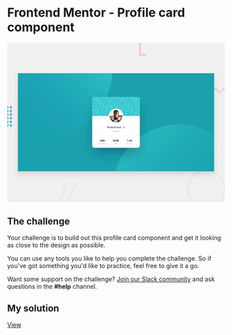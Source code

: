 # Frontend Mentor - Profile card component

![Design preview for the Profile card component coding challenge](./design/desktop-preview.jpg)

## The challenge

Your challenge is to build out this profile card component and get it looking as close to the design as possible.

You can use any tools you like to help you complete the challenge. So if you've got something you'd like to practice, feel free to give it a go.

Want some support on the challenge? [Join our Slack community](https://www.frontendmentor.io/slack) and ask questions in the **#help** channel.

## My solution
[View](https://arkharman12.github.io/profile-card-component/)